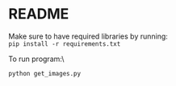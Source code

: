 # README

Make sure to have required libraries by running:\
`
pip install -r requirements.txt
`

To run program:\
```
python get_images.py
```
